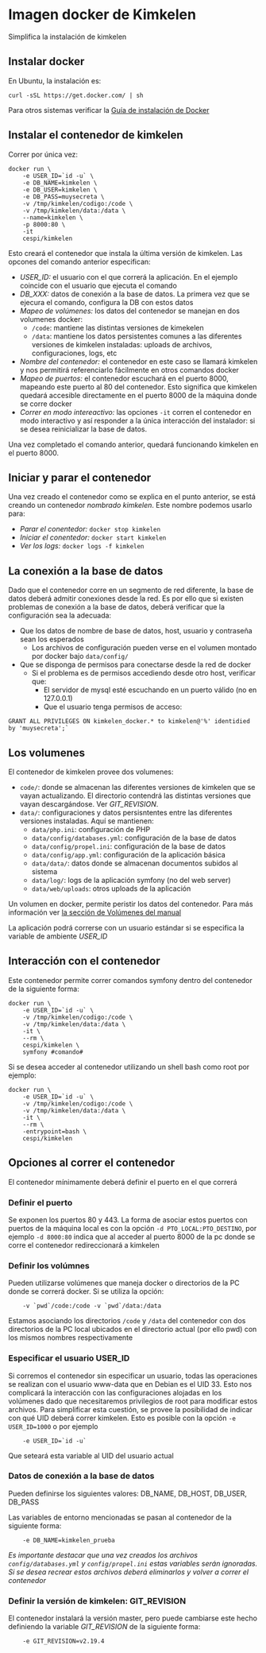 # Imagen docker de Kimkelen 

Simplifica la instalación de kimkelen

## Instalar docker

En Ubuntu, la instalación es:

```
curl -sSL https://get.docker.com/ | sh
```

Para otros sistemas verificar la [Guía de instalación de
Docker](https://docs.docker.com/installation/)

## Instalar el contenedor de kimkelen

Correr por única vez:

```
docker run \
    -e USER_ID=`id -u` \
    -e DB_NAME=kimkelen \
    -e DB_USER=kimkelen \
    -e DB_PASS=muysecreta \
    -v /tmp/kimkelen/codigo:/code \
    -v /tmp/kimkelen/data:/data \
    --name=kimkelen \
    -p 8000:80 \
    -it
    cespi/kimkelen
```

Esto creará el contenedor que instala la última versión de kimkelen. Las opcones
del comando anterior especifican:

* *USER_ID:* el usuario con el que correrá la aplicación. En el ejemplo coincide
  con el usuario que ejecuta el comando
* *DB_XXX:* datos de conexión a la base de datos. La primera vez que se ejecura
  el comando, configura la DB con estos datos
* *Mapeo de volúmenes:* los datos del contenedor se manejan en dos volumenes
  docker:
  * `/code`: mantiene las distintas versiones de kimekelen
  * `/data`: mantiene los datos persistentes comunes a las diferentes versiones
    de kimkelen instaladas: uploads de archivos, configuraciones, logs, etc
* *Nombre del contenedor:* el contenedor en este caso se llamará kimkelen y nos
  permitirá referenciarlo fácilmente en otros comandos docker
* *Mapeo de puertos:* el contenedor escuchará en el puerto 8000, mapeando este
  puerto al 80 del contenedor. Esto significa que kimkelen quedará accesible
  directamente en el puerto 8000 de la máquina donde se corre docker
* *Correr en modo intereactivo:* las opciones `-it` corren el contenedor en modo
  interactivo y así responder a la única interacción del instalador: si se desea
  reinicializar la base de datos.

Una vez completado el comando anterior, quedará funcionando kimkelen en el
puerto 8000.


## Iniciar y parar el contenedor

Una vez creado el contenedor como se explica en el punto anterior, se está
creando un contenedor *nombrado kimkelen*. Este nombre podemos usarlo para:

* *Parar el conentedor:* `docker stop kimkelen`
* *Iniciar el conentedor:* `docker start kimkelen`
* *Ver los logs:* `docker logs -f kimkelen`

## La conexión a la base de datos

Dado que el contenedor corre en un segmento de red diferente, la base de datos
deberá admitir conexiones desde la red. Es por ello que si existen problemas de
conexión  a la base de datos, deberá verificar que la configuración sea la adecuada:

* Que los datos de nombre de base de datos, host, usuario y contraseña sean los
  esperados
  * Los archivos de configuración pueden verse en el volumen montado por docker
    bajo `data/config/`
* Que se disponga de permisos para conectarse desde la red de docker
  * Si el problema es de permisos accediendo desde otro host, verificar que:
    * El servidor de mysql esté escuchando en un puerto válido (no en 127.0.0.1)
    * Que el usuario tenga permisos de acceso: 

```
GRANT ALL PRIVILEGES ON kimkelen_docker.* to kimkelen@'%' identidied by 'muysecreta';`
```


## Los volumenes

El contenedor de kimkelen provee dos volumenes:

* `code/`: donde se almacenan las diferentes versiones de kimkelen que se vayan
  actualizando. El directorio contendrá las distintas versiones que vayan
descargándose. Ver *GIT_REVISION*. 
* `data/`: configuraciones y datos persisntentes entre las diferentes
  versiones instaladas. Aquí se mantienen:
  * `data/php.ini`: configuración de PHP
  * `data/config/databases.yml`: configuración de la base de datos
  * `data/config/propel.ini`: configuración de la base de datos
  * `data/config/app.yml`: configuración de la aplicación básica
  * `data/data/`: datos donde se almacenan documentos subidos al sistema
  * `data/log/`: logs de la aplicación symfony (no del web server)
  * `data/web/uploads`: otros uploads de la aplicación

Un volumen en docker, permite peristir los datos del contenedor. Para más
información ver [la sección de Volúmenes del
manual](https://docs.docker.com/userguide/dockervolumes/)

La aplicación podrá correrse con un usuario estándar si se especifica la
variable de ambiente *USER_ID*

## Interacción con el contenedor

Este contenedor permite correr comandos symfony dentro del contenedor de la
siguiente forma:

```
docker run \
    -e USER_ID=`id -u` \
    -v /tmp/kimkelen/codigo:/code \
    -v /tmp/kimkelen/data:/data \
    -it \
    --rm \
    cespi/kimkelen \
    symfony #comando#
```

Si se desea acceder al contenedor utilizando un shell bash como root por ejemplo:

```
docker run \
    -e USER_ID=`id -u` \
    -v /tmp/kimkelen/codigo:/code \
    -v /tmp/kimkelen/data:/data \
    -it \
    --rm \
    -entrypoint=bash \
    cespi/kimkelen
```

## Opciones al correr el contenedor

El contenedor mínimamente deberá definir el puerto en el que correrá

### Definir el puerto

Se exponen los puertos 80 y 443. La forma de asociar estos puertos con puertos
de la máquina local es con la opción `-d PTO_LOCAL:PTO_DESTINO`, por ejemplo `-d
8000:80` indica que al acceder al puerto 8000 de la pc donde se corre el
contenedor redireccionará a kimkelen

### Definir los volúmnes

Pueden utilizarse volúmenes que maneja docker o directorios de la PC donde se
correrá docker. Si se utiliza la opción:

```
    -v `pwd`/code:/code -v `pwd`/data:/data
```

Estamos asociando los directorios `/code` y `/data` del contenedor con dos
directorios de la PC local ubicados en el directorio actual (por ello pwd) con
los mismos nombres respectivamente

### Especificar el usuario USER_ID

Si corremos el contenedor sin especificar un usuario, todas las operaciones se
realizan con el usuario www-data que en Debian es el UID 33. Esto nos complicará
la interacción con las configuraciones alojadas en los volúmenes dado que necesitaremos
privilegios de root para modificar estos archivos.
Para simplificar esta cuestión, se provee la posibilidad de indicar con qué UID
deberá correr kimkelen. Esto es posible con la opción `-e USER_ID=1000` o por
ejemplo

```
    -e USER_ID=`id -u`
```

Que seteará esta variable al UID del usuario actual

### Datos de conexión a la base de datos

Pueden definirse los siguientes valores: DB_NAME, DB_HOST, DB_USER, DB_PASS

Las variables de entorno mencionadas se pasan al contenedor de la siguiente
forma:

```
    -e DB_NAME=kimkelen_prueba
```

*Es importante destacar que una vez creados los archivos `config/databases.yml`
y `config/propel.ini` estas variables serán ignoradas. Si se desea recrear estos
archivos deberá eliminarlos y volver a correr el contenedor*

### Definir la versión de kimkelen: GIT_REVISION

El contenedor instalará la versión master, pero puede cambiarse este hecho
definiendo la variable *GIT_REVISION* de la siguiente forma:

```
    -e GIT_REVISION=v2.19.4
```

